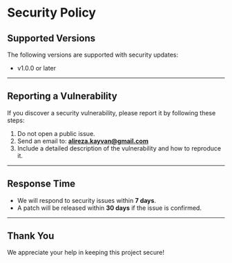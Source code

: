 # Security Policy

## Supported Versions
The following versions are supported with security updates:
- v1.0.0 or later

---

## Reporting a Vulnerability
If you discover a security vulnerability, please report it by following these steps:
1. Do not open a public issue.  
2. Send an email to: **alireza.kayvan@gmail.com**  
3. Include a detailed description of the vulnerability and how to reproduce it.

---

## Response Time
- We will respond to security issues within **7 days**.
- A patch will be released within **30 days** if the issue is confirmed.

---

## Thank You
We appreciate your help in keeping this project secure!
